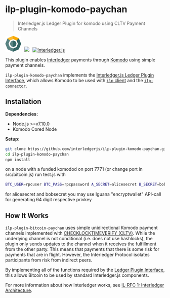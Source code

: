 # ilp-plugin-komodo-paychan
> Interledger.js Ledger Plugin for komodo using CLTV Payment Channels

<a href="https://komodoplatform.com"><img src="./images/komodo.jpg" alt="Komodo" height="50px" /></a><img height="45" hspace="5" /><img src="./images/plus.png" height="45" /><img height="45" hspace="5" /><a href="https://interledger.org"><img src="./images/interledgerjs.png" alt="Interledger.js" height="50px" /></a>


This plugin enables [Interledger](https://interledger.org) payments through [Komodo](https://komodoplatform.com) using simple payment channels.

`ilp-plugin-komodo-paychan` implements the [Interledger.js Ledger Plugin Interface](https://github.com/interledger/rfcs/blob/master/0004-ledger-plugin-interface/0004-ledger-plugin-interface.md), which allows Komodo to be used with [`ilp` client](https://github.com/interledgerjs/ilp) and the [`ilp-connector`](https://github.com/interledgerjs/ilp-connector).

## Installation

**Dependencies:**

- Node.js >=v7.10.0
- Komodo Cored Node

**Setup:**

```sh
git clone https://github.com/interledgerjs/ilp-plugin-komodo-paychan.git
cd ilp-plugin-komodo-paychan
npm install
```

on a node with a funded komodod on port 7771 (or change port in src/bitcoin.js) run test.js with
```sh
BTC_USER=rpcuser BTC_PASS=rpcpassword A_SECRET=alicesecret B_SECRET=bobsecret node test.js
```
for alicesecret and bobsecret you may use Iguana "encryptwallet" API-call for generating 64 digit respective privkey

## How It Works

`ilp-plugin-bitcoin-paychan` uses simple unidirectional Komodo payment channels implemented with [CHECKLOCKTIMEVERIFY (CLTV)](https://github.com/bitcoin/bips/blob/master/bip-0065.mediawiki). While the underlying channel is not conditional (i.e. does not use hashlocks), the plugin only sends updates to the channel when it receives the fulfillment from the other party. This means that payments that there is some risk for payments that are in flight. However, the Interledger Protocol isolates participants from risk from indirect peers.

By implementing all of the functions required by the [Ledger Plugin Interface](https://github.com/interledger/rfcs/blob/master/0004-ledger-plugin-interface/0004-ledger-plugin-interface.md), this allows Bitcoin to be used by standard Interledger.js components.

For more information about how Interledger works, see [IL-RFC 1: Interledger Architecture](https://github.com/interledger/rfcs/blob/master/0001-interledger-architecture/0001-interledger-architecture.md).

